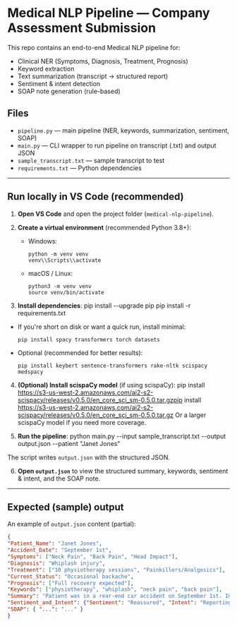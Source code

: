 # Medical NLP Pipeline — Company Assessment Submission

This repo contains an end-to-end Medical NLP pipeline for:
- Clinical NER (Symptoms, Diagnosis, Treatment, Prognosis)
- Keyword extraction
- Text summarization (transcript -> structured report)
- Sentiment & intent detection
- SOAP note generation (rule-based)

## Files
- `pipeline.py` — main pipeline (NER, keywords, summarization, sentiment, SOAP)
- `main.py` — CLI wrapper to run pipeline on transcript (.txt) and output JSON
- `sample_transcript.txt` — sample transcript to test
- `requirements.txt` — Python dependencies

---

## Run locally in VS Code (recommended)
1. **Open VS Code** and open the project folder (`medical-nlp-pipeline`).

2. **Create a virtual environment** (recommended Python 3.8+):
   - Windows:
     ```
     python -m venv venv
     venv\\Scripts\\activate
     ```
   - macOS / Linux:
     ```
     python3 -m venv venv
     source venv/bin/activate
     ```

3. **Install dependencies**:
pip install --upgrade pip
pip install -r requirements.txt

- If you're short on disk or want a quick run, install minimal:
  ```
  pip install spacy transformers torch datasets
  ```
- Optional (recommended for better results):
  ```
  pip install keybert sentence-transformers rake-nltk scispacy medspacy
  ```

4. **(Optional) Install scispaCy model** (if using scispaCy):
pip install https://s3-us-west-2.amazonaws.com/ai2-s2-scispacy/releases/v0.5.0/en_core_sci_sm-0.5.0.tar.gzpip install https://s3-us-west-2.amazonaws.com/ai2-s2-scispacy/releases/v0.5.0/en_core_sci_sm-0.5.0.tar.gz
Or a larger scispaCy model if you need more coverage.

5. **Run the pipeline**:
python main.py --input sample_transcript.txt --output output.json --patient "Janet Jones"

The script writes `output.json` with the structured JSON.

6. **Open `output.json`** to view the structured summary, keywords, sentiment & intent, and the SOAP note.

---

## Expected (sample) output
An example of `output.json` content (partial):

```json
{
"Patient_Name": "Janet Jones",
"Accident_Date": "September 1st",
"Symptoms": ["Neck Pain", "Back Pain", "Head Impact"],
"Diagnosis": "Whiplash injury",
"Treatment": ["10 physiotherapy sessions", "Painkillers/Analgesics"],
"Current_Status": "Occasional backache",
"Prognosis": ["Full recovery expected"],
"Keywords": ["physiotherapy", "whiplash", "neck pain", "back pain"],
"Summary": "Patient was in a rear-end car accident on September 1st. Immediate head impact with neck and back pain; severe for approximately four weeks; improved after ten physiotherapy sessions and use of painkillers. Currently has occasional backache; full recovery expected within six months.",
"Sentiment_and_Intent": {"Sentiment": "Reassured", "Intent": "Reporting symptoms"},
"SOAP": { "...": "..." }
}
